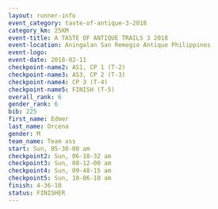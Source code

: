 ```yaml
---
layout: runner-info 
event_category: taste-of-antique-3-2018 
category_km: 25KM 
event-title: A TASTE OF ANTIQUE TRAILS 3 2018 
event-location: Aningalan San Remegio Antique Philippines 
event-logo: 
event-date: 2018-02-11 
checkpoint-name2: AS1, CP 1 (T-2) 
checkpoint-name3: AS3, CP 2 (T-3) 
checkpoint-name4: CP 3 (T-4) 
checkpoint-name5: FINISH (T-5) 
overall_rank: 6
gender_rank: 6
bib: 225
first_name: Edmer
last_name: Orcena
gender: M
team_name: Team ass
start: Sun, 05-30-00 am
checkpoint2: Sun, 06-18-32 am
checkpoint3: Sun, 08-12-00 am
checkpoint4: Sun, 09-48-15 am
checkpoint5: Sun, 10-06-10 am
finish: 4-36-10
status: FINISHER
---
```

